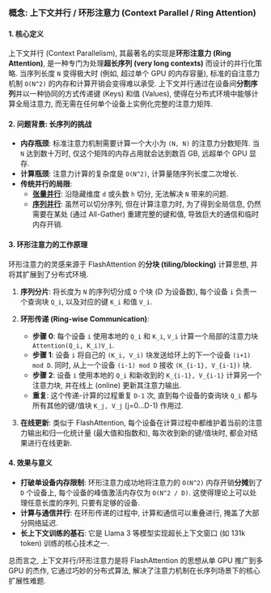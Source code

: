 ### 概念: 上下文并行 / 环形注意力 (Context Parallel / Ring Attention)

#### 1. 核心定义

上下文并行 (Context Parallelism), 其最著名的实现是**环形注意力 (Ring Attention)**, 是一种专门为处理**超长序列 (very long contexts)** 而设计的并行化策略. 当序列长度 `N` 变得极大时 (例如, 超过单个 GPU 的内存容量), 标准的自注意力机制 `O(N^2)` 的内存和计算开销会变得难以承受. 上下文并行通过在设备间**分割序列**并以一种协同的方式传递键 (Keys) 和值 (Values), 使得在分布式环境中能够计算全局注意力, 而无需在任何单个设备上实例化完整的注意力矩阵.

#### 2. 问题背景: 长序列的挑战

- **内存瓶颈**: 标准注意力机制需要计算一个大小为 `(N, N)` 的注意力分数矩阵. 当 `N` 达到数十万时, 仅这个矩阵的内存占用就会达到数百 GB, 远超单个 GPU 显存.
- **计算瓶颈**: 注意力计算的复杂度是 `O(N^2)`, 计算量随序列长度二次增长.
- **传统并行的局限**:
    - **[张量并行](./Lecture7-Tensor-Parallelism.md)**: 沿隐藏维度 `d` 或头数 `h` 切分, 无法解决 `N` 带来的问题.
    - **[序列并行](./Lecture7-Sequence-Parallelism.md)**: 虽然可以切分序列, 但在计算注意力时, 为了得到全局信息, 仍然需要在某处 (通过 All-Gather) 重建完整的键和值, 导致巨大的通信和临时内存开销.

#### 3. 环形注意力的工作原理

环形注意力的灵感来源于 FlashAttention 的**分块 (tiling/blocking)** 计算思想, 并将其扩展到了分布式环境.

1.  **序列分片**: 将长度为 `N` 的序列切分成 `D` 个块 (D 为设备数), 每个设备 `i` 负责一个查询块 `Q_i`, 以及对应的键 `K_i` 和值 `V_i`.

2.  **环形传递 (Ring-wise Communication)**:
    - **步骤 0**: 每个设备 `i` 使用本地的 `Q_i` 和 `K_i`, `V_i` 计算一个局部的注意力块 `Attention(Q_i, K_i)V_i`.
    - **步骤 1**: 设备 `i` 将自己的 `(K_i, V_i)` 块发送给环上的下一个设备 `(i+1) mod D`. 同时, 从上一个设备 `(i-1) mod D` 接收 `(K_{i-1}, V_{i-1})` 块.
    - **步骤 2**: 设备 `i` 使用本地的 `Q_i` 和新收到的 `K_{i-1}, V_{i-1}` 计算另一个注意力块, 并在线上 (online) 更新其注意力输出.
    - **重复**: 这个传递-计算的过程重复 `D-1` 次, 直到每个设备的查询块 `Q_i` 都与所有其他的键/值块 `K_j, V_j` (j=0...D-1) 作用过.

3.  **在线更新**: 类似于 FlashAttention, 每个设备在计算过程中都维护着当前的注意力输出和归一化统计量 (最大值和指数和), 每次收到新的键/值块时, 都会对结果进行在线更新.

#### 4. 效果与意义

- **打破单设备内存限制**: 环形注意力成功地将注意力的 `O(N^2)` 内存开销**分摊**到了 `D` 个设备上, 每个设备的峰值激活内存仅为 `O(N^2 / D)`. 这使得理论上可以处理任意长度的序列, 只要有足够的设备.
- **计算与通信并行**: 在环形传递的过程中, 计算和通信可以重叠进行, 掩盖了大部分网络延迟.
- **长上下文训练的基石**: 它是 Llama 3 等模型实现超长上下文窗口 (如 131k token) 训练的核心技术之一.

总而言之, 上下文并行/环形注意力是将 FlashAttention 的思想从单 GPU 推广到多 GPU 的杰作, 它通过巧妙的分布式算法, 解决了注意力机制在长序列场景下的核心扩展性难题.